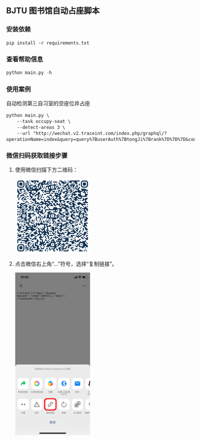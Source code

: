 ## BJTU 图书馆自动占座脚本

### 安装依赖

```shell
pip install -r requirements.txt
```

### 查看帮助信息

```python
python main.py -h
```

### 使用案例

自动检测第三自习室的空座位并占座

```shell
python main.py \
    --task occupy-seat \
    --detect-areas 3 \
    --url "http://wechat.v2.traceint.com/index.php/graphql/?operationName=index&query=query%7BuserAuth%7BtongJi%7Brank%7D%7D%7D&code=001I9pFa16U9jG0SnkFa1wi4jX3I9pF2&state=1"
```

### 微信扫码获取链接步骤

1. 使用微信扫描下方二维码：

   <img src="./docs/qr.png" alt="qr" width="200px" />

2. 点击微信右上角“…”符号，选择“复制链接”。

   <img src="./docs/copy-url.png" alt="copy-url" width="200px" />